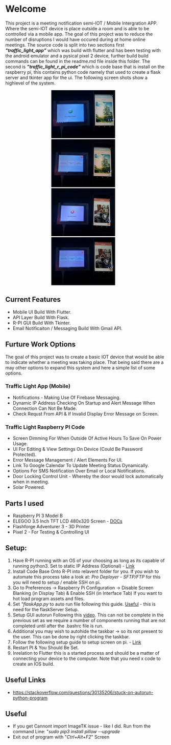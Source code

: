 # Welcome

This project is a meeting notification semi-IOT / Mobile Intergration APP. Where the semi-IOT device is place outside a room and is able to be
controlled via a mobile app. The goal of this project was to reduce the number of disruptions I would have occured during at home online meetings.
The source code is split into two sections first ***"traffic_light_app"*** which was build with flutter and has been testing with the android emulator and
a pysical pixel 2 device, further build build commands can be found in the readme.md file inside this folder.
The second is ***"traffic_light_r_pi_code"*** which is code base that is install on the raspberry pi, this contains python code namely that used to create a flask
server and tkinter app for the ui. The following screen shots show a highlevel of the system.

<p float="left" style="padding-left: 15vw">
  <img src="./ReadMe_Imgs/demo_image_1.jpg" width="200" />
  <img src="./ReadMe_Imgs/demo_image_2.jpg" width="200" />
  <br>
  <img src="./ReadMe_Imgs/demo_image_3.jpg" width="200" />
  <img src="./ReadMe_Imgs/demo_image_4.jpg" width="200" />
</p>

## Current Features

* Mobile UI Build With Flutter.
* API Layer Build With Flask.
* R-PI GUI Build With Tkinter.
* Email Notificaiton / Messaging Build With Gmail API.

## Furture Work Options

The goal of this project was to create a basic IOT device that would be able to indicate whether a meeting was taking place.
That being said there are a may other options to expand this system and here a simple list of some options.

### Traffic Light App (Mobile)

* Notifications - Making Use Of Firebase Messaging.
* Dynamic IP Address Checking On Startup and Alert Message When Connection Can Not Be Made.
* Check Requst From API & If Invalid Display Error Message on Screen.

### Traffic Light Raspberry PI Code

* Screen Dimming For When Outside Of Active Hours To Save On Power Usage.
* UI For Editing & View Settings On Device (Could Be Password Protected).
* Error Message Management / Alert Elements For UI.
* Link To Google Calendar To Update Meeting Status Dynamically.
* Options For SMS Notification Over Email or Local Notifications.
* Door Locking Control Unit - Whereby the door would lock automatically when in meeting.
* Solar Powered.

## Parts I used

* Raspberry PI 3 Model B
* ELEGOO 3.5 Inch TFT LCD 480x320 Screen - [DOCs](https://www.elegoo.com/en-gb/blogs/arduino-projects/elegoo-3-5-inch-touch-screen-for-raspberry-pi-manual)
* Flashforge Adventurer 3 - 3D Printer
* Pixel 2 - For Testing & Controlling UI

## Setup:

1. Have R-PI running with an OS of your choosing as long as its capable of running python3. Set to static IP Address (Optional) - [Link](https://www.tomshardware.com/how-to/static-ip-raspberry-pi)
2. Install Code Base Onto R-PI into relavent folder for you. If you wish to automate this process take a look at: *Pro Deployer - SFTP/FTP* for this you will need to setup / enable SSH on pi.
3. Go to Preferences -> Raspberry Pi Configuration -> Disable Screen Blanking (in Display Tab) & Enable SSH (in Interface Tab) If you want to hot load program assets and files.
4. Set *"flaskApp.py* to auto run file following this guide. [Useful](https://www.dexterindustries.com/howto/run-a-program-on-your-raspberry-pi-at-startup/#:~:text=txt%202%3E%261-,Method%202%3A%C2%A0.bashrc,-The%20second%20method) - this is need for the flaskServer Setup.
5. Setup GUI autorun Following this [video](https://www.youtube.com/watch?v=cZa1oCSdbUk). This can not be complete in the previous set as we require a number of components running that are not completed until after the .bashrc file is run.
6. Additional you may wish to autohide the taskbar -> so its not present to the user. This can be done by right clicking the taskbar.
7. Follow the following setup guide to setup screen on pi. - [Link](
https://trickiknow.com/raspberry-pi-3-complete-tutorial-2018-lets-get-started/#:~:text=Open%20terminal%20in%20Raspbian%20desktop%2C%20and%20type%20the%20following%20commands.)
8. Restart PI & You Should Be Set.
9. Inrelation to Flutter this is a started process and should be a matter of connecting your device to the computer. Note that you need x code to create an IOS build.

## Useful Links

* https://stackoverflow.com/questions/30135206/stuck-on-autorun-python-program

## Useful

* If you get Cannont import ImageTK issue - like I did. Run from the command Line: "*sudo pip3 install pillow --upgrade*
* Exit out of program with "*Ctrl+Alt+F2*" Screen